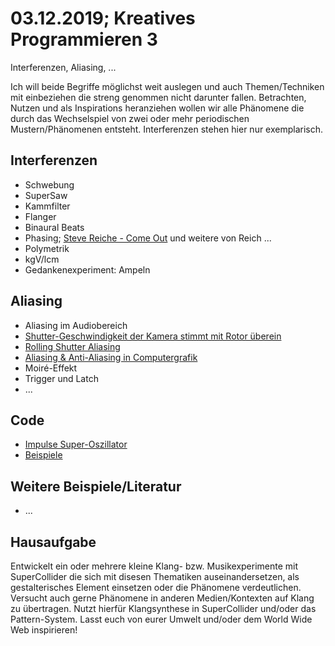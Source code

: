 # 03.12.2019; Kreatives Programmieren 3

Interferenzen, Aliasing, ...

Ich will beide Begriffe möglichst weit auslegen und auch Themen/Techniken mit einbeziehen die streng genommen nicht darunter fallen. Betrachten, Nutzen und als Inspirations heranziehen wollen wir alle Phänomene die durch das Wechselspiel von zwei oder mehr periodischen Mustern/Phänomenen entsteht. Interferenzen stehen hier nur exemplarisch.

## Interferenzen

* Schwebung
* SuperSaw
* Kammfilter
* Flanger
* Binaural Beats
* Phasing; [Steve Reiche - Come Out](https://www.youtube.com/watch?v=g0WVh1D0N50) und weitere von Reich ...
* Polymetrik
* kgV/lcm
* Gedankenexperiment: Ampeln

## Aliasing

* Aliasing im Audiobereich
* [Shutter-Geschwindigkeit der Kamera stimmt mit Rotor überein](https://www.youtube.com/watch?v=yr3ngmRuGUc)
* [Rolling Shutter Aliasing](https://www.youtube.com/watch?v=eTW0rNgMcKk)
* [Aliasing & Anti-Aliasing in Computergrafik](https://image.slidesharecdn.com/anti-aliasing-160808191756/95/anti-aliasing-computer-graphics-5-638.jpg?cb=1470684635)
* Moiré-Effekt
* Trigger und Latch
* ...

## Code

* [Impulse Super-Oszillator](impulse_interferences.scd)
* [Beispiele](interference_aliasing_beispiele.scd)

## Weitere Beispiele/Literatur

* ...

## Hausaufgabe

Entwickelt ein oder mehrere kleine Klang- bzw. Musikexperimente mit SuperCollider die sich mit disesen Thematiken auseinandersetzen, als gestalterisches Element einsetzen oder die Phänomene verdeutlichen. Versucht auch gerne Phänomene in anderen Medien/Kontexten auf Klang zu übertragen. Nutzt hierfür Klangsynthese in SuperCollider und/oder das Pattern-System. Lasst euch von eurer Umwelt und/oder dem World Wide Web inspirieren!